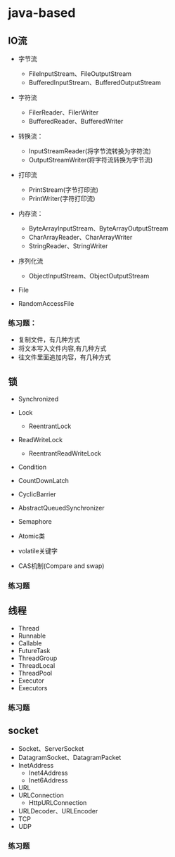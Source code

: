 # java-based


## IO流
- 字节流
  - FileInputStream、FileOutputStream
  - BufferedInputStream、BufferedOutputStream
- 字符流
  - FilerReader、FilerWriter
  - BufferedReader、BufferedWriter
- 转换流：
  - InputStreamReader(将字节流转换为字符流)
  - OutputStreamWriter(将字符流转换为字节流)
- 打印流
  - PrintStream(字节打印流)
  - PrintWriter(字符打印流)
- 内存流：
  - ByteArrayInputStream、ByteArrayOutputStream
  - CharArrayReader、CharArrayWriter
  - StringReader、StringWriter
- 序列化流
  - ObjectInputStream、ObjectOutputStream
    
- File
- RandomAccessFile

### 练习题：
- 复制文件，有几种方式
- 将文本写入文件内容,有几种方式
- 往文件里面追加内容，有几种方式


## 锁
- Synchronized
- Lock
  - ReentrantLock
- ReadWriteLock
  - ReentrantReadWriteLock
- Condition
- CountDownLatch
- CyclicBarrier  
- AbstractQueuedSynchronizer
- Semaphore
  
- Atomic类
- volatile关键字  
- CAS机制(Compare and swap)

### 练习题


## 线程
- Thread
- Runnable
- Callable
- FutureTask  
- ThreadGroup
- ThreadLocal
- ThreadPool
- Executor
- Executors

### 练习题


## socket
- Socket、ServerSocket
- DatagramSocket、DatagramPacket
- InetAddress
  - Inet4Address
  - Inet6Address
- URL
- URLConnection
  - HttpURLConnection
- URLDecoder、URLEncoder
- TCP
- UDP

### 练习题